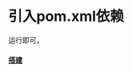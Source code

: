 # 引入pom.xml依赖 
运行即可，

#### [搭建](https://www.bilibili.com/video/BV15b4y1a7yG?p=1&vd_source=d9daa9c2ddd29535f1843cc35c0102c6)
